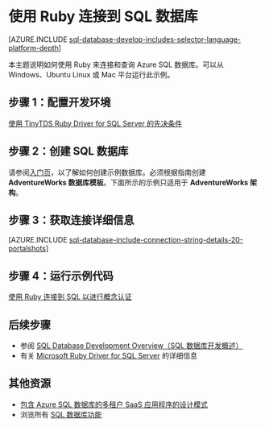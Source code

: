 <properties
	pageTitle="使用 Ruby 连接到 SQL 数据库"
	description="提供可运行的用于连接到 Azure SQL 数据库的 Ruby 代码示例。"
	services="sql-database"
	documentationCenter=""
	authors="ajlam"
	manager="jhubbard"
	editor=""/>


<tags
	ms.service="sql-database"
	ms.workload="drivers"
	ms.tgt_pltfrm="na"
	ms.devlang="ruby"
	ms.topic="article"
	ms.date="09/16/2016"
	ms.author="andrela"/>  



# 使用 Ruby 连接到 SQL 数据库 

[AZURE.INCLUDE [sql-database-develop-includes-selector-language-platform-depth](../../includes/sql-database-develop-includes-selector-language-platform-depth.md)]

本主题说明如何使用 Ruby 来连接和查询 Azure SQL 数据库。可以从 Windows、Ubuntu Linux 或 Mac 平台运行此示例。

## 步骤 1：配置开发环境

[使用 TinyTDS Ruby Driver for SQL Server 的先决条件](https://msdn.microsoft.com/zh-cn/library/mt711041.aspx)

## 步骤 2：创建 SQL 数据库

请参阅[入门页](/documentation/articles/sql-database-get-started/)，以了解如何创建示例数据库。必须根据指南创建 **AdventureWorks 数据库模板**。下面所示的示例只适用于 **AdventureWorks 架构**。

## 步骤 3：获取连接详细信息

[AZURE.INCLUDE [sql-database-include-connection-string-details-20-portalshots](../../includes/sql-database-include-connection-string-details-20-portalshots.md)]

## 步骤 4：运行示例代码

[使用 Ruby 连接到 SQL 以进行概念认证](http://msdn.microsoft.com/zh-cn/library/mt715797.aspx)

## 后续步骤

* 参阅 [SQL Database Development Overview（SQL 数据库开发概述）](/documentation/articles/sql-database-develop-overview/)
* 有关 [Microsoft Ruby Driver for SQL Server](https://msdn.microsoft.com/zh-cn/library/mt691981.aspx) 的详细信息

## 其他资源 

* [包含 Azure SQL 数据库的多租户 SaaS 应用程序的设计模式](/documentation/articles/sql-database-design-patterns-multi-tenancy-saas-applications/)
* 浏览所有 [SQL 数据库功能](/home/features/sql-databases/)

<!---HONumber=Mooncake_1010_2016-->